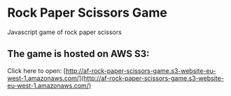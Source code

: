 # Rock Paper Scissors Game
Javascript game of rock paper scissors

## The game is hosted on AWS S3:
Click here to open: [http://af-rock-paper-scissors-game.s3-website-eu-west-1.amazonaws.com/](http://af-rock-paper-scissors-game.s3-website-eu-west-1.amazonaws.com/)